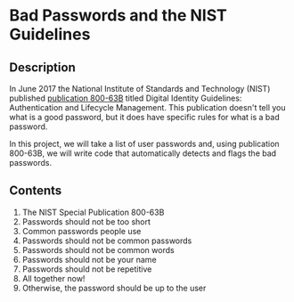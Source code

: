 # Bad Passwords and the NIST Guidelines
## Description
In June 2017 the National Institute of Standards and Technology (NIST) published [publication 800-63B](https://pages.nist.gov/800-63-3/sp800-63b.html) titled Digital Identity Guidelines: Authentication and Lifecycle Management. This publication doesn't tell you what is a good password, but it does have specific rules for what is a bad password.

In this project, we will take a list of user passwords and, using publication 800-63B, we will write code that automatically detects and flags the bad passwords.
## Contents
1. The NIST Special Publication 800-63B
2. Passwords should not be too short
3. Common passwords people use
4. Passwords should not be common passwords
5. Passwords should not be common words
6. Passwords should not be your name
7. Passwords should not be repetitive
8. All together now!
9. Otherwise, the password should be up to the user
